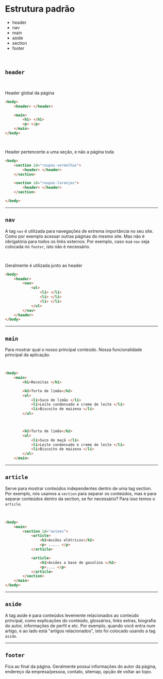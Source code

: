 # Estrutura padrão

* header  <!-- Para criar cabeçalho                                                          -->
* nav     <!-- Para naveção dentro do seu site                                               -->
* main    <!-- Conteúdo principal da página                                                  -->
* aside   <!-- Para a barra lateral (geralmente usada para ADs)                              -->
* section <!-- Para criar seções no seu site, como um shoopping, cada loja é uma seção       -->
* footer  <!-- Para o rodapé da página, a parte de baixo                                     -->

</br>

## `header`

</br>

Header global da página 
```html 
<body>
    <header> </header>

    <main>
        <h1> </h1>
        <p> </p>
    </main>
</body>
```

</br>

Header pertencente a uma seção, e não a página toda
```html 
<body>
    <section id="roupas-vermelhas">
        <header> </header>
    </section>

    <section id="roupas-laranjas">
        <header> </header>
    </section>

</body>
```

______________________________________________________

## `nav`
A tag `nav` é utilizada para navegações de extrema importância no seu site.
Como por exemplo acessar outras páginas do mesmo site.
Mas não é obrigatória para todos os links externos.
Por exemplo, caso sua `nav` seja colocada no `footer`, isto não é necessário.

</br>

Geralmente é utilizada junto ao header
```html
<body>
    <header>
        <nav>
            <ul>
                <li> </li>
                <li> </li>
                <li> </li>
            </ul>
        </nav>
    </header>
</body>
```

______________________________________________________

## `main`
Para mostrar qual o nosso principal conteúdo. 
Nossa funcionalidade principal da aplicação.

</br>

```html
<body>
    <main>
        <h1>Receitas </h1>

        <h2>Torta de limão</h2>
        <ul>
            <li>Suco de limão </li>
            <li>Leite condensado e creme de leite </li>
            <li>Biscoito de maizena </li>
        </ul>


        
        <h2>Torta de limão</h2>
        <ul>
            <li>Suco de maçã </li>
            <li>Leite condensado e creme de leite </li>
            <li>Biscoito de maizena </li>
        </ul>
    </main>
```


______________________________________________________

## `article`
Serve para mostrar conteúdos independentes dentro de uma tag section.
Por exemplo, nós usamos a `section` para separar os conteúdos, mas e para separar conteúdos
dentro da section, se for necessário? Para isso temos o `article`.

</br>

```html
<body>
    <main>
        <section id="avioes">
            <article>
                <h2>Aviões elétricos</h2>
                <p> ..... </p>
            </article>

            <article>
                <h2>Aviões a base de gasolina </h2>
                <p>.... </p>
            </article>
        </section>
    </main>
</body>
```

______________________________________________________

## `aside`
A tag aside é para conteúdos levemente relacionados ao conteúdo principal, como explicações do conteúdo, glossários, links extras, biografia do autor, informações de perfil e etc.
Por exemplo, quando você entra num artigo, e ao lado está "artigos relacionados", isto foi colocado usando a tag `aside`.


______________________________________________________

## `footer`
Fica ao final da página.
Geralmente possui informações do autor da página, endereço da empresa/pessoa, contato, sitemap, opção de voltar ao topo.
</body>